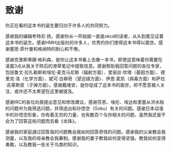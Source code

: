 # 致谢
你正在看的这本书的诞生要归功于许多人的共同努力。

感谢我的编辑考特尼·扬，感谢你从一开始就一直是xkcd的读者，从头到尾见证着这本书的诞生。感谢HMH出版社的许多人，优秀的你们使得这本书得以面世。感谢塞思·菲什曼和格纳特的耐心和不倦。

感谢克里斯蒂娜·格利森，是你让这本书看上去像一本书，即使这意味着你需要在凌晨3点从我关于陨石的潦草笔记中提取信息。感谢帮助我回答问题的各位专家，包括鲁文·拉扎勒斯和埃伦·麦克马尼斯（辐射方面）、爱丽丝·坎塔（基因方面）、德里克·洛（化学方面）、妮可·古柳奇（望远镜方面）、伊恩·麦凯（病毒方面）和萨拉·吉莱斯皮（子弹方面）。感谢戴维安，是你促成了这本书的面世，却不愿意被人关注，或许还不太希望在这里被提及。

感谢IRC的各位向我提出意见和修改建议，感谢芬恩、埃伦、埃达和里基从洪水般的问题中为我筛选问题，并筛选出和孙悟空（Goku）有关的问题。感谢日本动漫中的孙悟空形象，你有着无穷的力量，也有数百个与你相关的问题，虽然我还是不会为了回答这些问题而去看《龙珠》。

感谢我的家庭通过回答我的问题教会我如何回答奇怪的问题。感谢我的父亲教会我测量，以及我的母亲教会我摹制。感谢我的妻子教我如何变得坚强，教我如何变得勇敢，以及教我一些关于鸟类的知识。
